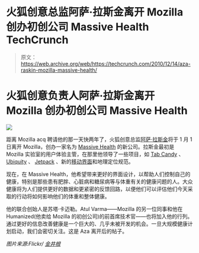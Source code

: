 # 火狐创意总监阿萨·拉斯金离开 Mozilla 创办初创公司 Massive Health TechCrunch

> 原文：<https://web.archive.org/web/https://techcrunch.com/2010/12/14/aza-raskin-mozilla-massive-health/>

# 火狐创意负责人阿萨·拉斯金离开 Mozilla 创办初创公司 Massive Health

![](img/c3a54b0ba10799a1d42043e61f183b17.png)

距离 Mozilla acq 聘请他的那一天快两年了，火狐创意总监[阿萨·拉斯金](https://web.archive.org/web/20221208141545/http://www.crunchbase.com/person/aza-raskin)将于 1 月 1 日离开 Mozilla，创办一家名为 [Massive Health](https://web.archive.org/web/20221208141545/http://massivehealth.com/) 的新公司。拉斯金最初是 Mozilla 实验室的用户体验主管，在那里他领导了一些项目，如 [Tab Candy](https://web.archive.org/web/20221208141545/https://beta.techcrunch.com/2010/07/23/firefox-tab-candy/) 、 [Ubiquity](https://web.archive.org/web/20221208141545/https://beta.techcrunch.com/2008/08/26/if-you-want-to-create-a-mashup-just-ask-your-browser-mozilla-labs-launches-ubiquity/) 、 [Jetpack](https://web.archive.org/web/20221208141545/https://beta.techcrunch.com/2009/06/11/mozillas-jetpack-2-gets-a-boost-from-the-future/) 、新的[移动界面](https://web.archive.org/web/20221208141545/https://beta.techcrunch.com/2008/06/11/zoom-pan-throw-a-peek-at-what-firefox-mobile-could-be/)和地理定位规范。

现在，在 Massive Health，他希望带来更好的界面设计，以帮助人们控制自己的健康，特别是那些患有肥胖、心脏病和糖尿病等与体重有关的健康问题的人。大众健康将为人们提供更好的数据和更紧密的反馈回路，以便他们可以评估他们今天采取的行动将如何影响他们的体重和整体健康。

他的联合创始人是苏塔·卡迈勒。Atul Varma——Mozilla 的另一位同事和他在 Humanized(他卖给 Mozilla 的初创公司)的前首席技术官——也将加入他的行列。通过更好的信息改善健康是一个巨大的、几乎未被开发的机会。一旦大规模健康计划启动，我们会密切关注。这是 Aza 离开后的帖子。

*图片来源:Flickr/ [金井根](https://web.archive.org/web/20221208141545/http://www.flickr.com/photos/gen/4784627147/)*